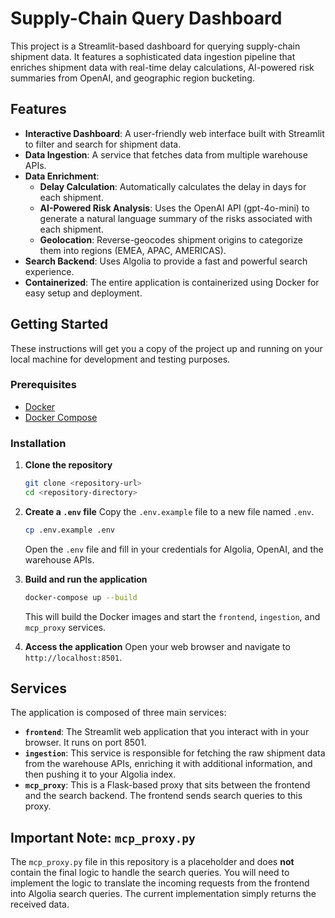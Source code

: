 # Supply-Chain Query Dashboard

This project is a Streamlit-based dashboard for querying supply-chain shipment data. It features a sophisticated data ingestion pipeline that enriches shipment data with real-time delay calculations, AI-powered risk summaries from OpenAI, and geographic region bucketing.

## Features

*   **Interactive Dashboard**: A user-friendly web interface built with Streamlit to filter and search for shipment data.
*   **Data Ingestion**: A service that fetches data from multiple warehouse APIs.
*   **Data Enrichment**:
    *   **Delay Calculation**: Automatically calculates the delay in days for each shipment.
    *   **AI-Powered Risk Analysis**: Uses the OpenAI API (gpt-4o-mini) to generate a natural language summary of the risks associated with each shipment.
    *   **Geolocation**: Reverse-geocodes shipment origins to categorize them into regions (EMEA, APAC, AMERICAS).
*   **Search Backend**: Uses Algolia to provide a fast and powerful search experience.
*   **Containerized**: The entire application is containerized using Docker for easy setup and deployment.

## Getting Started

These instructions will get you a copy of the project up and running on your local machine for development and testing purposes.

### Prerequisites

*   [Docker](https://docs.docker.com/get-docker/)
*   [Docker Compose](https://docs.docker.com/compose/install/)

### Installation

1.  **Clone the repository**
    ```sh
    git clone <repository-url>
    cd <repository-directory>
    ```

2.  **Create a `.env` file**
    Copy the `.env.example` file to a new file named `.env`.
    ```sh
    cp .env.example .env
    ```
    Open the `.env` file and fill in your credentials for Algolia, OpenAI, and the warehouse APIs.

3.  **Build and run the application**
    ```sh
    docker-compose up --build
    ```
    This will build the Docker images and start the `frontend`, `ingestion`, and `mcp_proxy` services.

4.  **Access the application**
    Open your web browser and navigate to `http://localhost:8501`.

## Services

The application is composed of three main services:

*   **`frontend`**: The Streamlit web application that you interact with in your browser. It runs on port 8501.
*   **`ingestion`**: This service is responsible for fetching the raw shipment data from the warehouse APIs, enriching it with additional information, and then pushing it to your Algolia index.
*   **`mcp_proxy`**: This is a Flask-based proxy that sits between the frontend and the search backend. The frontend sends search queries to this proxy.

## Important Note: `mcp_proxy.py`

The `mcp_proxy.py` file in this repository is a placeholder and does **not** contain the final logic to handle the search queries. You will need to implement the logic to translate the incoming requests from the frontend into Algolia search queries. The current implementation simply returns the received data.
